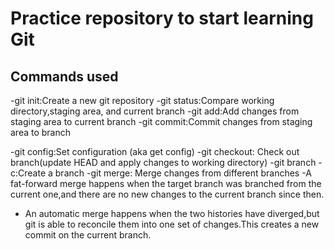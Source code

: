 # Practice repository to start learning Git

## Commands used

-git init:Create a new git repository
-git status:Compare working directory,staging area, and current branch
-git add:Add changes from staging area to current branch
-git commit:Commit changes from staging area to branch

-git config:Set configuration (aka get config)
-git checkout: Check out branch(update HEAD and apply changes to working directory)
-git branch -c:Create a branch
-git merge: Merge changes from different branches
-A fat-forward merge happens when the target branch was branched from the current one,and there are no new changes to the current branch since then.
- An automatic merge happens when the two histories have diverged,but git is able to reconcile them into one set of changes.This creates a new commit on the current branch.
